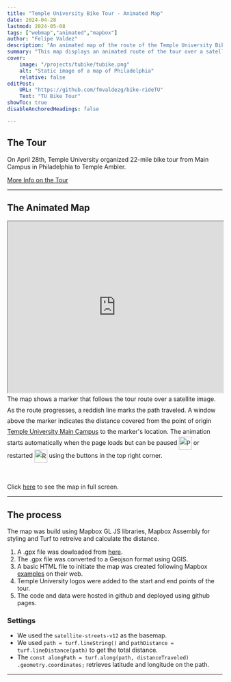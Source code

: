 ```yaml
---
title: "Temple University Bike Tour - Animated Map"
date: 2024-04-28
lastmod: 2024-05-08
tags: ["webmap","animated","mapbox"]
author: "Felipe Valdez"
description: "An animated map of the route of the Temple University Bike Tour 2024" 
summary: "This map displays an animated route of the tour over a satellite image. The popup window over the marker shows the traveled distance" 
cover:
    image: "/projects/tubike/tubike.png"
    alt: "Static image of a map of Philadelphia"
    relative: false
editPost:
    URL: "https://github.com/fmvaldezg/bike-rideTU"
    Text: "TU Bike Tour"
showToc: true
disableAnchoredHeadings: false

---
```


## The Tour

On April 28th, Temple University organized 22-mile bike tour from Main Campus in Philadelphia to Temple Ambler.  

[More Info on the Tour](https://ambler.temple.edu/community/temple-university-bike-tour)

---

## The Animated Map

<iframe
  src="https://fmvaldezg.github.io/bike-rideTU/"
  style="width:100%; height:400px;"
></iframe>



<div style="line-height: 1.8;">
The map shows a marker that follows the tour route over a satellite image. As the route progresses, a reddish line marks the path traveled. A window above the marker indicates the distance covered from the point of origin <a href="https://www.temple.edu/">Temple University Main Campus</a> to the marker's location. The animation starts automatically when the page loads but can be paused <img src="/projects/tubike/play.png" alt="Pause Button" style="display:inline; width:30px; height:auto; vertical-align: middle; "> or restarted <img src="/projects/tubike/rest.png" alt="Restart Button" style="display:inline; width:30px; height:auto; vertical-align: middle;"> using the buttons in the top right corner.
</div>





<br></br>
Click [here](https://fmvaldezg.github.io/bike-rideTU/) to see the map in full screen.


---

## The process

The map was build using Mapbox GL JS libraries, Mapbox Assembly for styling and Turf to retreive and calculate the distance. 

1. A .gpx file was dowloaded from [here](https://web.archive.org/web/20240416173144/https://www.mapmyride.com/routes/view/5385860881).
2. The .gpx file was converted to a Geojson format using QGIS.
3. A basic HTML file to initiate the map was created following Mapbox [examples](https://docs.mapbox.com/mapbox-gl-js/example/) on their web.
4. Temple University logos were added to the start and end points of the tour. 
5. The code and data were hosted in github and deployed using github pages.

### Settings

+ We used the `satellite-streets-v12` as the basemap.
+ We used `path = turf.lineString()` and `pathDistance = turf.lineDistance(path)` to get the total distance.
+ The `const alongPath = turf.along(path, distanceTraveled) .geometry.coordinates;` retrieves latitude and longitude on the path.



---




